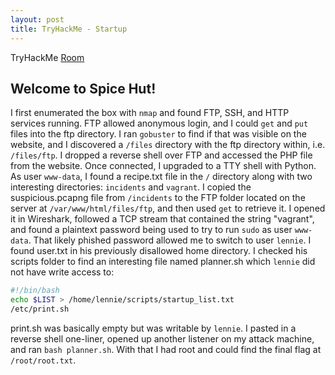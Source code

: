 ```yaml
---
layout: post
title: TryHackMe - Startup
---
```


TryHackMe [Room](https://tryhackme.com/room/startup)

## Welcome to Spice Hut!

I first enumerated the box with `nmap` and found FTP, SSH, and HTTP services running. FTP allowed anonymous login, and I could `get` and `put` files into the ftp directory. I ran `gobuster` to find if that was visible on the website, and I discovered a `/files` directory with the ftp directory within, i.e. `/files/ftp`. I dropped a reverse shell over FTP and accessed the PHP file from the website. Once connected, I upgraded to a TTY shell with Python. As user `www-data`, I found a recipe.txt file in the `/` directory along with two interesting directories: `incidents` and `vagrant`. I copied the suspicious.pcapng file from `/incidents` to the FTP folder located on the server at `/var/www/html/files/ftp`, and then used `get` to retrieve it. I opened it in Wireshark, followed a TCP stream that contained the string "vagrant", and found a plaintext password being used to try to run `sudo` as user `www-data`. That likely phished password allowed me to switch to user `lennie`. I found user.txt in his previously disallowed home directory. I checked his scripts folder to find an interesting file named planner.sh which `lennie` did not have write access to:
```sh
#!/bin/bash
echo $LIST > /home/lennie/scripts/startup_list.txt
/etc/print.sh
```

print.sh was basically empty but was writable by `lennie`. I pasted in a reverse shell one-liner, opened up another listener on my attack machine, and ran `bash planner.sh`. With that I had root and could find the final flag at `/root/root.txt`.
